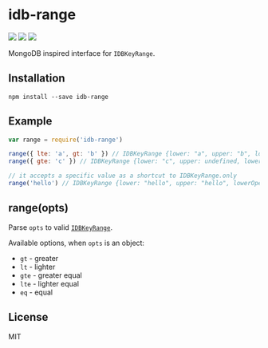 # idb-range

[![](https://img.shields.io/npm/v/idb-range.svg)](https://npmjs.org/package/idb-range)
[![](https://img.shields.io/travis/treojs/idb-range.svg)](https://travis-ci.org/treojs/idb-range)
[![](http://img.shields.io/npm/dm/idb-range.svg)](https://npmjs.org/package/idb-range)

MongoDB inspired interface for `IDBKeyRange`.

## Installation

    npm install --save idb-range

## Example

```js
var range = require('idb-range')

range({ lte: 'a', gt: 'b' }) // IDBKeyRange {lower: "a", upper: "b", lowerOpen: true, upperOpen: true}
range({ gte: 'c' }) // IDBKeyRange {lower: "c", upper: undefined, lowerOpen: false, upperOpen: true}

// it accepts a specific value as a shortcut to IDBKeyRange.only
range('hello') // IDBKeyRange {lower: "hello", upper: "hello", lowerOpen: false, upperOpen: false}
```

## range(opts)

Parse `opts` to valid [`IDBKeyRange`](https://developer.mozilla.org/en-US/docs/Web/API/IDBKeyRange).

Available options, when `opts` is an object:

* `gt` - greater
* `lt` - lighter
* `gte` - greater equal
* `lte` - lighter equal
* `eq` - equal

## License

MIT
